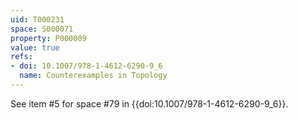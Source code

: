 ```yaml
---
uid: T000231
space: S000071
property: P000009
value: true
refs:
- doi: 10.1007/978-1-4612-6290-9_6
  name: Counterexamples in Topology
---
```


See item #5 for space #79 in {{doi:10.1007/978-1-4612-6290-9_6}}.
